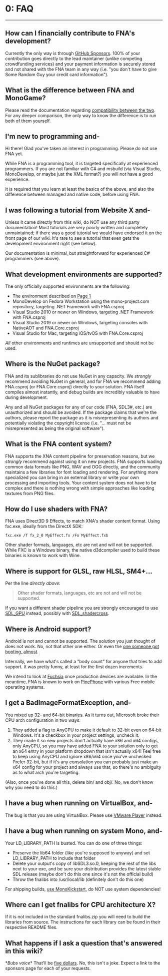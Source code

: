 # 0: FAQ

***

## How can I financially contribute to FNA's development?
Currently the only way is through [GitHub Sponsors](https://github.com/sponsors/flibitijibibo). 100% of your contribution goes directly to the lead maintainer (unlike competing crowdfunding services) and your payment information is securely stored and not shared with the FNA team in any way (i.e. "you don't have to give Some Random Guy your credit card information").

## What is the difference between FNA and MonoGame?
Please read the documentation regarding [compatibility between the two](appendix/Appendix-D:-MonoGame.md). For any deeper comparison, the only way to know the difference is to run both of them yourself.

## I'm new to programming and-
Hi there! Glad you've taken an interest in programming. Please do not use FNA yet.

While FNA is a programming tool, it is targeted specifically at experienced programmers. If you are not familiar with C# and msbuild (via Visual Studio, MonoDevelop, or maybe just the XML format?) you will not have a good experience.

It is required that you learn at least the basics of the above, and also the difference between managed and native code, before using FNA.

## I was following a tutorial from Website X and-
Unless it came directly from this wiki, do NOT use any third party documentation! Most tutorials are very poorly written and completely unmaintained; if there was a good tutorial we would have endorsed it on the front page of our wiki. It's rare to see a tutorial that even gets the development environment right (see below).

Our documentation is minimal, but straightforward for experienced C# programmers (see above).

## What development environments are supported?
The only officially supported environments are the following:

- The environment described on [Page 1](1:-Setting-Up-FNA.md)
- MonoDevelop on Fedora Workstation using the mono-project.com repository, targeting .NET Framework with FNA.csproj
- Visual Studio 2010 or newer on Windows, targeting .NET Framework with FNA.csproj
- Visual Studio 2019 or newer on Windows, targeting consoles with NativeAOT and FNA.Core.csproj
- Visual Studio for Mac, targeting iOS/tvOS with FNA.Core.csproj

_All_ other environments and runtimes are unsupported and should not be used.

## Where is the NuGet package?
FNA and its sublibraries do not use NuGet in any capacity. We _strongly_ recommend avoiding NuGet in general, and for FNA we recommend adding FNA.csproj (or FNA.Core.csproj) directly to your solution. FNA itself compiles almost instantly, and debug builds are incredibly valuable to have during development.

Any and all NuGet packages for any of our code (FNA, SDL3#, etc.) are unauthorized and should be avoided. If the package claims that we're the authors, please report the package as it is misrepresenting its authors and potentially violating the copyright license (i.e. "... must not be misrepresented as being the original software").

## What is the FNA content system?
FNA supports the XNA content pipeline for preservation reasons, but we _strongly_ recommend against using it on new projects. FNA supports loading common data formats like PNG, WAV and OGG directly, and the community maintains a few libraries for font loading and rendering. For anything more specialized you can bring in an external library or write your own processing and importing tools. Your content system does not have to be complex and there is nothing wrong with simple approaches like loading textures from PNG files.

## How do I use shaders with FNA?
FNA uses Direct3D 9 Effects, to match XNA's shader content format. Using fxc.exe, ideally from the DirectX SDK:

```
fxc.exe /T fx_2_0 MyEffect.fx /Fo MyEffect.fxb
```

Other shader formats, languages, etc are not and will not be supported. While FXC is a Windows binary, the native d3dcompiler used to build these binaries is known to work with Wine.

## Where is support for GLSL, raw HLSL, SM4+...

Per the line _directly above_:

> Other shader formats, languages, etc are not and will not be supported.

If you want a different shader pipeline you are strongly encouraged to use [SDL_GPU](https://wiki.libsdl.org/SDL3/CategoryGPU) instead, possibly with [SDL_shadercross](https://github.com/libsdl-org/SDL_shadercross).

## Where is Android support?
Android is not and cannot be supported. The solution you just thought of does not work. No, not that other one either. Or even the [one someone got booting, almost](https://github.com/0x0ade/FNADroid).

Internally, we have what's called a "body count" for anyone that tries to add support. It was pretty funny, at least for the first dozen increments.

We intend to look at [Fuchsia](https://en.wikipedia.org/wiki/Fuchsia_(operating_system)) once production devices are available. In the meantime, FNA is known to work on [PinePhone](https://www.pine64.org/pinephone/) with various Free mobile operating systems.

## I get a BadImageFormatException, and-

You mixed up 32- and 64-bit binaries. As it turns out, Microsoft broke their CPU arch configuration in two ways:

1. They added a flag to AnyCPU to make it default to 32-bit even on 64-bit Windows. It's a checkbox in your project settings, uncheck it.
2. They made it so new projects don't actually have x86 and x64 configs, only AnyCPU, so you may have added FNA to your solution only to get an x64 entry in your platform dropdown that isn't actually x64! Feel free to keep using AnyCPU and ignore x86/x64 once you've unchecked Prefer 32-bit, but if it's any consolation you can probably just make an x64 config for your project and always use that, so there's no ambiguity as to what arch you're targeting.

(Also, once you've done all this, delete bin/ and obj/. No, we don't know why you need to do this.)

## I have a bug when running on VirtualBox, and-
The bug is that you are using VirtualBox. Please use [VMware Player](https://www.vmware.com/products/workstation-player.html) instead.

## I have a bug when running on system Mono, and-
Your LD_LIBRARY_PATH is busted. You can do one of three things:

- Preserve the lib64 folder (like you're supposed to anyway) and set LD_LIBRARY_PATH to include that folder
- Delete your output's copy of libSDL3.so.0, keeping the rest of the libs next to your exe, and be sure your distribution provides the latest stable SDL release (maybe don't do this one since it's not the official build)
- Throw the fnalibs into /usr/local/lib (definitely don't do this one)

For shipping builds, [use MonoKickstart](3:-Distributing-FNA-Games.md#gnulinux), do NOT use system dependencies!

## Where can I get fnalibs for CPU architecture X?
If it is not included in the standard fnalibs.zip you will need to build the libraries from source. The instructions for each library can be found in their respective README files.

## What happens if I ask a question that's answered in this wiki?
\**Bubs voice*\* That'll be [five dollars](https://github.com/sponsors/flibitijibibo/). No, this isn't a joke. Expect a link to the sponsors page for each of your requests.
